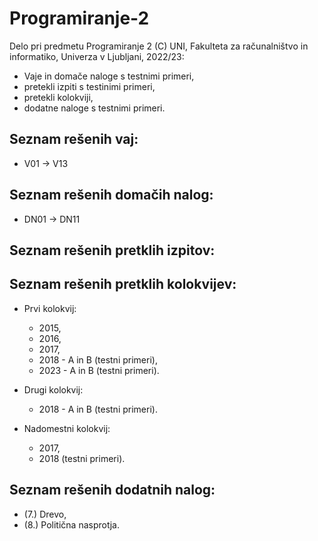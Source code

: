 # Programiranje-2

Delo pri predmetu Programiranje 2 (C) UNI, Fakulteta za računalništvo in informatiko, Univerza v Ljubljani, 2022/23:


- Vaje in domače naloge s testnimi primeri,
- pretekli izpiti s testinimi primeri,
- pretekli kolokviji,
- dodatne naloge s testnimi primeri.

Seznam rešenih vaj:
---------
- V01 -> V13

Seznam rešenih domačih nalog:
-----------
- DN01 -> DN11

Seznam rešenih pretklih izpitov:
-----------


Seznam rešenih pretklih kolokvijev:
-----------
- Prvi kolokvij:
	- 2015,
	- 2016,
	- 2017,
	- 2018 - A in B (testni primeri),
	- 2023 - A in B (testni primeri).

- Drugi kolokvij:
	- 2018 - A in B (testni primeri).

- Nadomestni kolokvij:
	- 2017,
	- 2018 (testni primeri).

Seznam rešenih dodatnih nalog:
-----------
- (7.) Drevo,
- (8.) Politična nasprotja.
